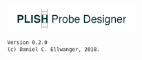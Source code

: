![PLISH Probe Designer Logo](img/plishLogo.gif)
``` {r}
Version 0.2.0
(c) Daniel C. Ellwanger, 2018.
```